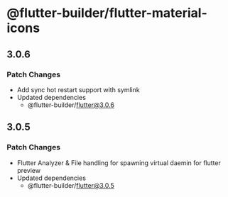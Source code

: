 # @flutter-builder/flutter-material-icons

## 3.0.6

### Patch Changes

- Add sync hot restart support with symlink
- Updated dependencies
  - @flutter-builder/flutter@3.0.6

## 3.0.5

### Patch Changes

- Flutter Analyzer & File handling for spawning virtual daemin for flutter preview
- Updated dependencies
  - @flutter-builder/flutter@3.0.5

